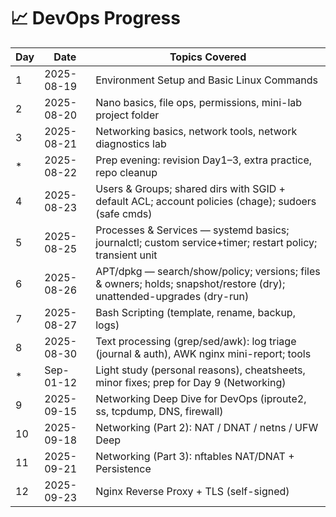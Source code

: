 # 📈 DevOps Progress

| Day | Date | Topics Covered |
|-----|------|----------------|
| 1 | 2025-08-19 | Environment Setup and Basic Linux Commands |
| 2 | 2025-08-20 | Nano basics, file ops, permissions, mini-lab project folder |
| 3 | 2025-08-21 | Networking basics, network tools, network diagnostics lab |
| * | 2025-08-22 | Prep evening: revision Day1–3, extra practice, repo cleanup |
| 4 | 2025-08-23 | Users & Groups; shared dirs with SGID + default ACL; account policies (chage); sudoers (safe cmds) |
| 5 | 2025-08-25 | Processes & Services — systemd basics; journalctl; custom service+timer; restart policy; transient unit |
| 6 | 2025-08-26 | APT/dpkg — search/show/policy; versions; files & owners; holds; snapshot/restore (dry); unattended-upgrades (dry-run) |
| 7 | 2025-08-27 | Bash Scripting (template, rename, backup, logs) |
| 8 | 2025-08-30 | Text processing (grep/sed/awk): log triage (journal & auth), AWK nginx mini-report; tools |
| * | Sep-01-12 | Light study (personal reasons), cheatsheets, minor fixes; prep for Day 9 (Networking) |
| 9 | 2025-09-15 | Networking Deep Dive for DevOps (iproute2, ss, tcpdump, DNS, firewall) |
| 10 | 2025-09-18 | Networking (Part 2): NAT / DNAT / netns / UFW Deep |
| 11 | 2025-09-21 | Networking (Part 3): nftables NAT/DNAT + Persistence |
| 12 | 2025-09-23 | Nginx Reverse Proxy + TLS (self-signed) |